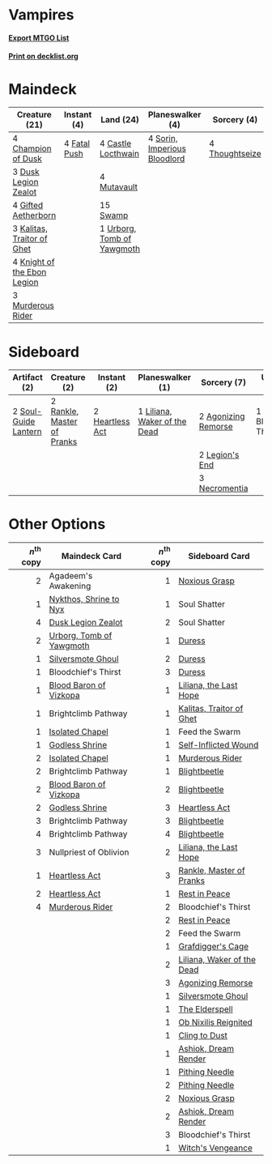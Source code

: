 # Vampires

#### [Export MTGO List](../collection/Vampires/Vampires.txt)
#### [Print on decklist.org](http://decklist.org/?deckmain=1%09Agadeem's%20Awakening%0A4%09Castle%20Locthwain%0A4%09Champion%20of%20Dusk%0A3%09Dusk%20Legion%20Zealot%0A4%09Fatal%20Push%0A4%09Gifted%20Aetherborn%0A3%09Kalitas,%20Traitor%20of%20Ghet%0A4%09Knight%20of%20the%20Ebon%20Legion%0A3%09Murderous%20Rider%0A4%09Mutavault%0A2%09Nullpriest%20of%20Oblivion%0A4%09Sorin,%20Imperious%20Bloodlord%0A15%09Swamp%0A4%09Thoughtseize%0A1%09Urborg,%20Tomb%20of%20Yawgmoth&deckside=2%09Agonizing%20Remorse%0A1%09Bloodchief's%20Thirst%0A2%09Heartless%20Act%0A2%09Legion's%20End%0A1%09Liliana,%20Waker%20of%20the%20Dead%0A3%09Necromentia%0A2%09Rankle,%20Master%20of%20Pranks%0A2%09Soul-Guide%20Lantern)
# Maindeck

|                                            Creature (21)                                             |                                      Instant (4)                                      |                                              Land (24)                                              |                                           Planeswalker (4)                                            |                                       Sorcery (4)                                       |      Unknown (3)       |
|------------------------------------------------------------------------------------------------------|---------------------------------------------------------------------------------------|-----------------------------------------------------------------------------------------------------|-------------------------------------------------------------------------------------------------------|-----------------------------------------------------------------------------------------|------------------------|
|4 [Champion of Dusk](http://gatherer.wizards.com/Pages/Card/Details.aspx?multiverseid=439721)         |4 [Fatal Push](http://gatherer.wizards.com/Pages/Card/Details.aspx?multiverseid=423724)|4 [Castle Locthwain](http://gatherer.wizards.com/Pages/Card/Details.aspx?multiverseid=473203)        |4 [Sorin, Imperious Bloodlord](http://gatherer.wizards.com/Pages/Card/Details.aspx?multiverseid=466869)|4 [Thoughtseize](http://gatherer.wizards.com/Pages/Card/Details.aspx?multiverseid=438676)|1 Agadeem's Awakening   |
|3 [Dusk Legion Zealot](http://gatherer.wizards.com/Pages/Card/Details.aspx?multiverseid=442078)       |                                                                                       |4 [Mutavault](http://gatherer.wizards.com/Pages/Card/Details.aspx?multiverseid=370733)               |                                                                                                       |                                                                                         |2 Nullpriest of Oblivion|
|4 [Gifted Aetherborn](http://gatherer.wizards.com/Pages/Card/Details.aspx?multiverseid=423728)        |                                                                                       |15 [Swamp](http://gatherer.wizards.com/Pages/Card/Details.aspx?multiverseid=439858)                  |                                                                                                       |                                                                                         |                        |
|3 [Kalitas, Traitor of Ghet](http://gatherer.wizards.com/Pages/Card/Details.aspx?multiverseid=407596) |                                                                                       |1 [Urborg, Tomb of Yawgmoth](http://gatherer.wizards.com/Pages/Card/Details.aspx?multiverseid=383425)|                                                                                                       |                                                                                         |                        |
|4 [Knight of the Ebon Legion](http://gatherer.wizards.com/Pages/Card/Details.aspx?multiverseid=466859)|                                                                                       |                                                                                                     |                                                                                                       |                                                                                         |                        |
|3 [Murderous Rider](http://gatherer.wizards.com/Pages/Card/Details.aspx?multiverseid=473059)          |                                                                                       |                                                                                                     |                                                                                                       |                                                                                         |                        |


# Sideboard

|                                         Artifact (2)                                          |                                            Creature (2)                                             |                                       Instant (2)                                        |                                           Planeswalker (1)                                            |                                         Sorcery (7)                                          |     Unknown (1)     |
|-----------------------------------------------------------------------------------------------|-----------------------------------------------------------------------------------------------------|------------------------------------------------------------------------------------------|-------------------------------------------------------------------------------------------------------|----------------------------------------------------------------------------------------------|---------------------|
|2 [Soul-Guide Lantern](http://gatherer.wizards.com/Pages/Card/Details.aspx?multiverseid=476488)|2 [Rankle, Master of Pranks](http://gatherer.wizards.com/Pages/Card/Details.aspx?multiverseid=473063)|2 [Heartless Act](http://gatherer.wizards.com/Pages/Card/Details.aspx?multiverseid=479611)|1 [Liliana, Waker of the Dead](http://gatherer.wizards.com/Pages/Card/Details.aspx?multiverseid=485431)|2 [Agonizing Remorse](http://gatherer.wizards.com/Pages/Card/Details.aspx?multiverseid=476334)|1 Bloodchief's Thirst|
|                                                                                               |                                                                                                     |                                                                                          |                                                                                                       |2 [Legion's End](http://gatherer.wizards.com/Pages/Card/Details.aspx?multiverseid=466860)     |                     |
|                                                                                               |                                                                                                     |                                                                                          |                                                                                                       |3 [Necromentia](http://gatherer.wizards.com/Pages/Card/Details.aspx?multiverseid=485439)      |                     |


# Other Options

|*n*<sup>th</sup> copy|                                           Maindeck Card                                           |*n*<sup>th</sup> copy|                                           Sideboard Card                                            |
|--------------------:|---------------------------------------------------------------------------------------------------|--------------------:|-----------------------------------------------------------------------------------------------------|
|                    2|Agadeem's Awakening                                                                                |                    1|[Noxious Grasp](http://gatherer.wizards.com/Pages/Card/Details.aspx?multiverseid=466864)             |
|                    1|[Nykthos, Shrine to Nyx](http://gatherer.wizards.com/Pages/Card/Details.aspx?multiverseid=373713)  |                    1|Soul Shatter                                                                                         |
|                    4|[Dusk Legion Zealot](http://gatherer.wizards.com/Pages/Card/Details.aspx?multiverseid=442078)      |                    2|Soul Shatter                                                                                         |
|                    2|[Urborg, Tomb of Yawgmoth](http://gatherer.wizards.com/Pages/Card/Details.aspx?multiverseid=383425)|                    1|[Duress](http://gatherer.wizards.com/Pages/Card/Details.aspx?multiverseid=14557)                     |
|                    1|[Silversmote Ghoul](http://gatherer.wizards.com/Pages/Card/Details.aspx?multiverseid=485445)       |                    2|[Duress](http://gatherer.wizards.com/Pages/Card/Details.aspx?multiverseid=14557)                     |
|                    1|Bloodchief's Thirst                                                                                |                    3|[Duress](http://gatherer.wizards.com/Pages/Card/Details.aspx?multiverseid=14557)                     |
|                    1|[Blood Baron of Vizkopa](http://gatherer.wizards.com/Pages/Card/Details.aspx?multiverseid=433096)  |                    1|[Liliana, the Last Hope](http://gatherer.wizards.com/Pages/Card/Details.aspx?multiverseid=414388)    |
|                    1|Brightclimb Pathway                                                                                |                    1|[Kalitas, Traitor of Ghet](http://gatherer.wizards.com/Pages/Card/Details.aspx?multiverseid=407596)  |
|                    1|[Isolated Chapel](http://gatherer.wizards.com/Pages/Card/Details.aspx?multiverseid=443129)         |                    1|Feed the Swarm                                                                                       |
|                    1|[Godless Shrine](http://gatherer.wizards.com/Pages/Card/Details.aspx?multiverseid=405099)          |                    1|[Self-Inflicted Wound](http://gatherer.wizards.com/Pages/Card/Details.aspx?multiverseid=394686)      |
|                    2|[Isolated Chapel](http://gatherer.wizards.com/Pages/Card/Details.aspx?multiverseid=443129)         |                    1|[Murderous Rider](http://gatherer.wizards.com/Pages/Card/Details.aspx?multiverseid=473059)           |
|                    2|Brightclimb Pathway                                                                                |                    1|[Blightbeetle](http://gatherer.wizards.com/Pages/Card/Details.aspx?multiverseid=466841)              |
|                    2|[Blood Baron of Vizkopa](http://gatherer.wizards.com/Pages/Card/Details.aspx?multiverseid=433096)  |                    2|[Blightbeetle](http://gatherer.wizards.com/Pages/Card/Details.aspx?multiverseid=466841)              |
|                    2|[Godless Shrine](http://gatherer.wizards.com/Pages/Card/Details.aspx?multiverseid=405099)          |                    3|[Heartless Act](http://gatherer.wizards.com/Pages/Card/Details.aspx?multiverseid=479611)             |
|                    3|Brightclimb Pathway                                                                                |                    3|[Blightbeetle](http://gatherer.wizards.com/Pages/Card/Details.aspx?multiverseid=466841)              |
|                    4|Brightclimb Pathway                                                                                |                    4|[Blightbeetle](http://gatherer.wizards.com/Pages/Card/Details.aspx?multiverseid=466841)              |
|                    3|Nullpriest of Oblivion                                                                             |                    2|[Liliana, the Last Hope](http://gatherer.wizards.com/Pages/Card/Details.aspx?multiverseid=414388)    |
|                    1|[Heartless Act](http://gatherer.wizards.com/Pages/Card/Details.aspx?multiverseid=479611)           |                    3|[Rankle, Master of Pranks](http://gatherer.wizards.com/Pages/Card/Details.aspx?multiverseid=473063)  |
|                    2|[Heartless Act](http://gatherer.wizards.com/Pages/Card/Details.aspx?multiverseid=479611)           |                    1|[Rest in Peace](http://gatherer.wizards.com/Pages/Card/Details.aspx?multiverseid=442021)             |
|                    4|[Murderous Rider](http://gatherer.wizards.com/Pages/Card/Details.aspx?multiverseid=473059)         |                    2|Bloodchief's Thirst                                                                                  |
|                     |                                                                                                   |                    2|[Rest in Peace](http://gatherer.wizards.com/Pages/Card/Details.aspx?multiverseid=442021)             |
|                     |                                                                                                   |                    2|Feed the Swarm                                                                                       |
|                     |                                                                                                   |                    1|[Grafdigger's Cage](http://gatherer.wizards.com/Pages/Card/Details.aspx?multiverseid=278452)         |
|                     |                                                                                                   |                    2|[Liliana, Waker of the Dead](http://gatherer.wizards.com/Pages/Card/Details.aspx?multiverseid=485431)|
|                     |                                                                                                   |                    3|[Agonizing Remorse](http://gatherer.wizards.com/Pages/Card/Details.aspx?multiverseid=476334)         |
|                     |                                                                                                   |                    1|[Silversmote Ghoul](http://gatherer.wizards.com/Pages/Card/Details.aspx?multiverseid=485445)         |
|                     |                                                                                                   |                    1|[The Elderspell](http://gatherer.wizards.com/Pages/Card/Details.aspx?multiverseid=461016)            |
|                     |                                                                                                   |                    1|[Ob Nixilis Reignited](http://gatherer.wizards.com/Pages/Card/Details.aspx?multiverseid=401971)      |
|                     |                                                                                                   |                    1|[Cling to Dust](http://gatherer.wizards.com/Pages/Card/Details.aspx?multiverseid=476338)             |
|                     |                                                                                                   |                    1|[Ashiok, Dream Render](http://gatherer.wizards.com/Pages/Card/Details.aspx?multiverseid=461155)      |
|                     |                                                                                                   |                    1|[Pithing Needle](http://gatherer.wizards.com/Pages/Card/Details.aspx?multiverseid=129526)            |
|                     |                                                                                                   |                    2|[Pithing Needle](http://gatherer.wizards.com/Pages/Card/Details.aspx?multiverseid=129526)            |
|                     |                                                                                                   |                    2|[Noxious Grasp](http://gatherer.wizards.com/Pages/Card/Details.aspx?multiverseid=466864)             |
|                     |                                                                                                   |                    2|[Ashiok, Dream Render](http://gatherer.wizards.com/Pages/Card/Details.aspx?multiverseid=461155)      |
|                     |                                                                                                   |                    3|Bloodchief's Thirst                                                                                  |
|                     |                                                                                                   |                    1|[Witch's Vengeance](http://gatherer.wizards.com/Pages/Card/Details.aspx?multiverseid=473073)         |

